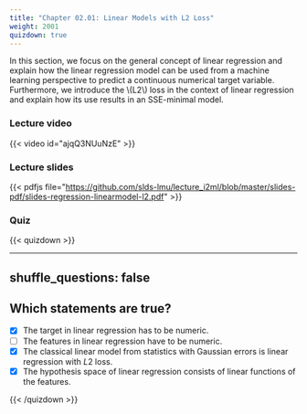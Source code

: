 ```yaml
---
title: "Chapter 02.01: Linear Models with L2 Loss"
weight: 2001
quizdown: true
---
```

In this section, we focus on the general concept of linear regression and explain how the linear regression model can be used from a machine learning perspective to predict a continuous numerical target variable. Furthermore, we introduce the \\(L2\\) loss in the context of linear regression and explain how its use results in an SSE-minimal model. 

<!--more-->

### Lecture video

{{< video id="ajqQ3NUuNzE" >}}

### Lecture slides

{{< pdfjs file="https://github.com/slds-lmu/lecture_i2ml/blob/master/slides-pdf/slides-regression-linearmodel-l2.pdf" >}}

### Quiz

{{< quizdown >}}

---
shuffle_questions: false
---

## Which statements are true? 

- [x] The target in linear regression has to be numeric.
- [ ] The features in linear regression have to be numeric.
- [x] The classical linear model from statistics with Gaussian errors is linear regression with $L2$ loss.
- [x] The hypothesis space of linear regression consists of linear functions of the features.

{{< /quizdown >}}
